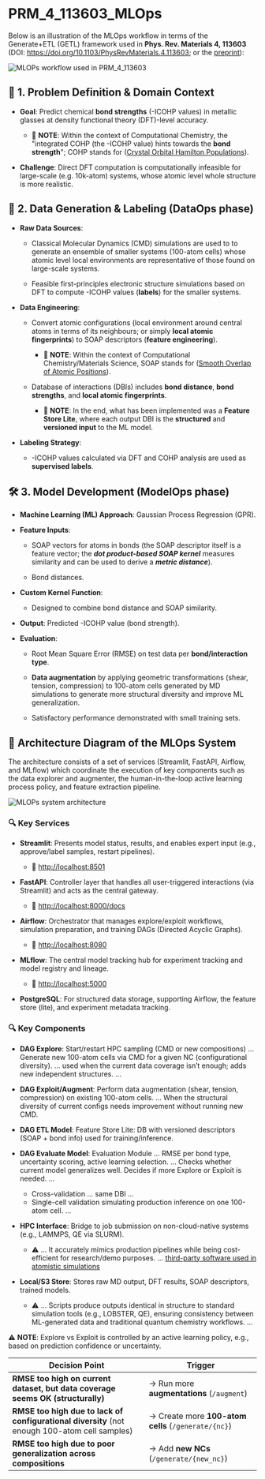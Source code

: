# PRM_4_113603_MLOps

Below is an illustration of the MLOps workflow in terms of the Generate+ETL (GETL) framework used in **Phys. Rev. Materials 4, 113603** (DOI: https://doi.org/10.1103/PhysRevMaterials.4.113603; or the [preprint](https://www.researchgate.net/publication/345634787_Chemical_bonding_in_metallic_glasses_from_machine_learning_and_crystal_orbital_Hamilton_population)):

![MLOPs workflow used in PRM_4_113603](img/PRM_4_113603_MLOps.drawio.png)

## 🧪 1. Problem Definition & Domain Context

- **Goal**: Predict chemical **bond strengths** (-ICOHP values) in metallic glasses at density functional theory (DFT)-level accuracy.

  - 📝 **NOTE**: Within the context of Computational Chemistry, the "integrated COHP (the -ICOHP value) hints towards the **bond strength**"; COHP stands for ([Crystal Orbital Hamilton Populations](https://schmeling.ac.rwth-aachen.de/cohp/index.php?menuID=1)).

- **Challenge**: Direct DFT computation is computationally infeasible for large-scale (e.g. 10k-atom) systems, whose atomic level whole structure is more realistic.

## 🧩 2. Data Generation & Labeling (DataOps phase)

- **Raw Data Sources**:

  - Classical Molecular Dynamics (CMD) simulations are used to to generate an ensemble of smaller systems (100-atom cells) whose atomic level local environments are representative of those found on large-scale systems.

  - Feasible first-principles electronic structure simulations based on DFT to compute -ICOHP values (**labels**) for the smaller systems.

- **Data Engineering**:

  - Convert atomic configurations (local environment around central atoms in terms of its neighbours; or simply **local atomic fingerprints**) to SOAP descriptors (**feature engineering**).
 
    - 📝 **NOTE**: Within the context of Computational Chemistry/Materials Science, SOAP stands for ([Smooth Overlap of Atomic Positions](https://doi.org/10.1103/PhysRevB.87.184115)).

  - Database of interactions (DBIs) includes **bond distance**, **bond strengths**, and **local atomic fingerprints**.

    - 📝 **NOTE**: In the end, what has been implemented was a **Feature Store Lite**, where each output DBI is the **structured** and **versioned input** to the ML model. 

- **Labeling Strategy**:

  - -ICOHP values calculated via DFT and COHP analysis are used as **supervised labels**.

## 🛠️ 3. Model Development (ModelOps phase)

- **Machine Learning (ML) Approach**: Gaussian Process Regression (GPR).

- **Feature Inputs**:

  - SOAP vectors for atoms in bonds (the SOAP descriptor itself is a feature vector; the ***dot product-based SOAP kernel*** measures similarity and can be used to derive a ***metric distance***).

  - Bond distances.

- **Custom Kernel Function**:

  - Designed to combine bond distance and SOAP similarity.

- **Output**: Predicted -ICOHP value (bond strength).

- **Evaluation**:

  - Root Mean Square Error (RMSE) on test data per **bond/interaction type**.
 
  - **Data augmentation** by applying geometric transformations (shear, tension, compression) to 100-atom cells generated by MD simulations to generate more structural diversity and improve ML generalization.

  - Satisfactory performance demonstrated with small training sets.

## 📐 Architecture Diagram of the MLOps System

The architecture consists of a set of services (Streamlit, FastAPI, Airflow, and MLflow) which coordinate the execution of key components such as the data explorer and augmenter, the human-in-the-loop active learning process policy, and feature extraction pipeline.

![MLOPs system architecture](img/PRM_4_113603_MLOps_Architecture.drawio.png)

### 🔍 Key Services

- **Streamlit**: Presents model status, results, and enables expert input (e.g., approve/label samples, restart pipelines).
  - 🔗 [http://localhost:8501](http://localhost:8501)
  
- **FastAPI**: Controller layer that handles all user-triggered interactions (via Streamlit) and acts as the central gateway.
  - 🔗 [http://localhost:8000/docs](http://localhost:8000/docs)
  
- **Airflow**: Orchestrator that manages explore/exploit workflows, simulation preparation, and training DAGs (Directed Acyclic Graphs).
  - 🔗 [http://localhost:8080](http://localhost:8080)
  
- **MLflow**: The central model tracking hub for experiment tracking and model registry and lineage.
  - 🔗 [http://localhost:5000](http://localhost:5000)
  
- **PostgreSQL**: For structured data storage, supporting Airflow, the feature store (lite), and experiment metadata tracking.

### 🔍 Key Components

- **DAG Explore**: Start/restart HPC sampling (CMD or new compositions) ... Generate new 100-atom cells via CMD for a given NC (configurational diversity). ... used when the current data coverage isn’t enough; adds new independent structures. ... 

- **DAG Exploit/Augment**: Perform data augmentation (shear, tension, compression) on existing 100-atom cells. ... When the structural diversity of current configs needs improvement without running new CMD.

- **DAG ETL Model**: Feature Store	Lite: DB with versioned descriptors (SOAP + bond info) used for training/inference.

- **DAG Evaluate Model**: Evaluation Module ... RMSE per bond type, uncertainty scoring, active learning selection. ... Checks whether current model generalizes well. Decides if more Explore or Exploit is needed. ...
  - Cross-validation ... same DBI ...
  - Single-cell validation simulating production inference on one 100-atom cell. ... 

- **HPC Interface**: Bridge to job submission on non-cloud-native systems (e.g., LAMMPS, QE via SLURM).
  - ⚠️ ... It accurately mimics production pipelines while being cost-efficient for research/demo purposes. ... [third-party software used in atomistic simulations](https://github.com/aryrfjr/PRM_4_113603?tab=readme-ov-file#-third-party-software-used-in-atomistic-simulations)

- **Local/S3 Store**: Stores raw MD output, DFT results, SOAP descriptors, trained models.
  - ⚠️  ... Scripts produce outputs identical in structure to standard simulation tools (e.g., LOBSTER, QE), ensuring consistency between ML-generated data and traditional quantum chemistry workflows. ... 

⚠️ **NOTE**: Explore vs Exploit is controlled by an active learning policy, e.g., based on prediction confidence or uncertainty.

| Decision Point                                                                                | Trigger                                             |
| --------------------------------------------------------------------------------------------- | --------------------------------------------------- |
| **RMSE too high on current dataset, but data coverage seems OK (structurally)**               | → Run more **augmentations** (`/augment`)           |
| **RMSE too high due to lack of configurational diversity** (not enough 100-atom cell samples) | → Create more **100-atom cells** (`/generate/{nc}`) |
| **RMSE too high due to poor generalization across compositions**                              | → Add **new NCs** (`/generate/{new_nc}`)            |
